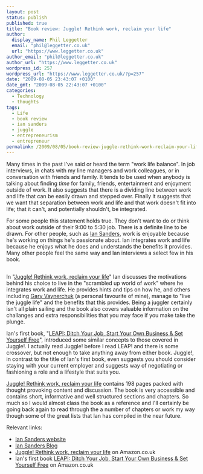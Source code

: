 ```yaml
---
layout: post
status: publish
published: true
title: "Book review: Juggle! Rethink work, reclaim your life"
author:
  display_name: Phil Leggetter
  email: "phil@leggetter.co.uk"
  url: "https://www.leggetter.co.uk"
author_email: "phil@leggetter.co.uk"
author_url: "https://www.leggetter.co.uk"
wordpress_id: 257
wordpress_url: "https://www.leggetter.co.uk/?p=257"
date: "2009-08-05 23:43:07 +0100"
date_gmt: "2009-08-05 22:43:07 +0100"
categories:
  - Technology
  - thoughts
tags:
  - Life
  - book review
  - ian sanders
  - juggle
  - entrepreneurism
  - entrepreneur
permalink: /2009/08/05/book-review-juggle-rethink-work-reclaim-your-life.html
---
```


<p>Many times in the past I've said or heard the term "work life balance". In job interviews, in chats with my line managers and work colleagues, or in conversation with friends and family. It tends to be used when anybody is talking about finding <em>time</em> for family, friends, entertainment and enjoyment outside of work. It also suggests that there is a dividing line between work and life that can be easily drawn and stepped over. Finally it suggests that we want that separation between work and life and that work doesn't fit into life; that it can't, and potentially shouldn't, be integrated.</p>
<p>For some people this statement holds true. They don't want to do or think about work outside of their 9:00 to 5:30 job. There is a definite line to be drawn. For other people, such as <a href="http://www.iansanders.com/">Ian Sanders</a>, work is enjoyable because he's working on things he's passionate about. Ian integrates work and life because he enjoys what he does and understands the benefits it provides. Many other people feel the same way and Ian interviews a select few in his book.</p>
<p><a href="http://www.amazon.co.uk/gp/product/1906465371?ie=UTF8&amp;tag=philleggsoftc-21&amp;linkCode=as2&amp;camp=1634&amp;creative=19450&amp;creativeASIN=1906465371"><img src="http://ecx.images-amazon.com/images/I/51VtHrQuWBL._SL160_.jpg" border="0" alt="" /></a><img style="border:none !important; margin:0px !important;" src="http://www.assoc-amazon.co.uk/e/ir?t=philleggsoftc-21&amp;l=as2&amp;o=2&amp;a=1906465371" border="0" alt="" width="1" height="1" /></p>
<p>In "<a href="http://www.amazon.co.uk/gp/product/1906465371?ie=UTF8&amp;tag=philleggsoftc-21&amp;linkCode=as2&amp;camp=1634&amp;creative=19450&amp;creativeASIN=1906465371">Juggle! Rethink work, reclaim your life</a>" Ian discusses the motivations behind his choice to live in the "scrambled up world of work" where he integrates work and life. He provides hints and tips on how he, and others including <a href="http://garyvaynerchuk.com/">Gary Vaynerchuk</a> (a personal favourite of mine), manage to "live the juggle life" and the benefits that this provides. Being a juggler certainly isn't all plain sailing and the book also covers valuable information on the challanges and extra responsibilities that you may face if you make take the plunge.</p>
<p>Ian's first book, "<a href="http://www.amazon.co.uk/gp/product/1841127981?ie=UTF8&amp;tag=dorotcottr-21&amp;linkCode=as2&amp;camp=1634&amp;creative=19450&amp;creativeASIN=1841127981">LEAP!: Ditch Your Job, Start Your Own Business &amp; Set Yourself Free</a>", introduced some similar concepts to those covered in Juggle!. I actually read Juggle! before I read LEAP! and there is some crossover, but not enough to take anything away from either book. Juggle!, in contrast to the title of Ian's first book, even suggests you should consider staying with your current employer and suggests way of negotiating or fashioning a role and a lifestyle that suits you.</p>
<p><a href="http://www.amazon.co.uk/gp/product/1906465371?ie=UTF8&amp;tag=philleggsoftc-21&amp;linkCode=as2&amp;camp=1634&amp;creative=19450&amp;creativeASIN=1906465371">Juggle! Rethink work, reclaim your life</a> contains 198 pages packed with thought provoking content and discussion. The book is very accessible and contains short, informative and well structured sections and chapters. So much so I would almost class the book as a reference and I'll certainly be going back again to read through the a number of chapters or work my way though some of the great lists that Ian has compiled in the near future.</p>
<p>Relevant links:</p>
<ul>
<li><a href="http://www.iansanders.com/">Ian Sanders website</a></li>
<li><a href="http://www.scrambledup.blogspot.com/">Ian Sanders Blog</a></li>
<li><a href="http://www.amazon.co.uk/gp/product/1906465371?ie=UTF8&amp;tag=philleggsoftc-21&amp;linkCode=as2&amp;camp=1634&amp;creative=19450&amp;creativeASIN=1906465371">Juggle! Rethink work, reclaim your life</a> on Amazon.co.uk</li>
<li>Ian's first book <a href="http://www.amazon.co.uk/gp/product/1841127981?ie=UTF8&amp;tag=dorotcottr-21&amp;linkCode=as2&amp;camp=1634&amp;creative=19450&amp;creativeASIN=1841127981">LEAP!: Ditch Your Job, Start Your Own Business &amp; Set Yourself Free</a> on Amazon.co.uk</li>
</ul>
